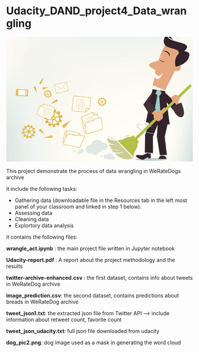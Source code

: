 # Udacity_DAND_project4_Data_wrangling

<img src='Spring-clean--e1517937586677.jpg' />
  
This project demonstrate the process of data wrangling in WeRateDogs archive

it include the following tasks: 


* Gathering data (downloadable file in the Resources tab in the left most panel of your classroom and linked in step 1 below).
* Assessing data
* Cleaning data
* Explortory data analysis


it contains the following files: 

**wrangle_act.ipynb** : the main project file written in Jupyter notebook

**Udacity-report.pdf** : A report about the project methodology and the results

**twitter-archive-enhanced.csv** :  the first dataset, contains info about tweets in WeRateDog archive

**image_prediction.csv**: the second dataset, contains predictions about breads in WeRateDog archive

**tweet_json1.txt**: the extracted json file from Twitter API --> include information about retweet count, favorite count

**tweet_json_udacity.txt**: full json file downloaded from udacity

**dog_pic2.png**: dog image used as a mask in generating the word cloud


